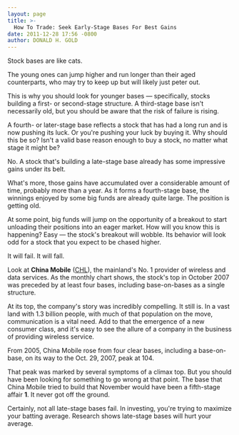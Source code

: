 ```yaml
---
layout: page
title: >-
  How To Trade: Seek Early-Stage Bases For Best Gains
date: 2011-12-28 17:56 -0800
author: DONALD H. GOLD
---
```





Stock bases are like cats.


The young ones can jump higher and run longer than their aged counterparts, who may try to keep up but will likely just peter out.


This is why you should look for younger bases — specifically, stocks building a first- or second-stage structure. A third-stage base isn't necessarily old, but you should be aware that the risk of failure is rising.


A fourth- or later-stage base reflects a stock that has had a long run and is now pushing its luck. Or you're pushing your luck by buying it. Why should this be so? Isn't a valid base reason enough to buy a stock, no matter what stage it might be?


No. A stock that's building a late-stage base already has some impressive gains under its belt.


What's more, those gains have accumulated over a considerable amount of time, probably more than a year. As it forms a fourth-stage base, the winnings enjoyed by some big funds are already quite large. The position is getting old.


At some point, big funds will jump on the opportunity of a breakout to start unloading their positions into an eager market. How will you know this is happening? Easy — the stock's breakout will wobble. Its behavior will look odd for a stock that you expect to be chased higher.


It will fail. It will fall.


Look at **China Mobile** ([CHL](https://research.investors.com/quote.aspx?symbol=CHL)), the mainland's No. 1 provider of wireless and data services. As the monthly chart shows, the stock's top in October 2007 was preceded by at least four bases, including base-on-bases as a single structure.


At its top, the company's story was incredibly compelling. It still is. In a vast land with 1.3 billion people, with much of that population on the move, communication is a vital need. Add to that the emergence of a new consumer class, and it's easy to see the allure of a company in the business of providing wireless service.


From 2005, China Mobile rose from four clear bases, including a base-on-base, on its way to the Oct. 29, 2007, peak at 104.


That peak was marked by several symptoms of a climax top. But you should have been looking for something to go wrong at that point. The base that China Mobile tried to build that November would have been a fifth-stage affair **1**. It never got off the ground.


Certainly, not all late-stage bases fail. In investing, you're trying to maximize your batting average. Research shows late-stage bases will hurt your average.




